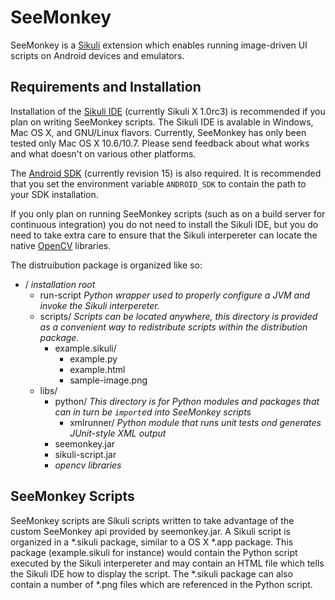 SeeMonkey
=====
SeeMonkey is a [Sikuli](http://sikuli.org/) extension which enables running image-driven UI scripts on Android devices and emulators.

Requirements and Installation
-----
Installation of the [Sikuli IDE](http://sikuli.org/download.shtml) (currently Sikuli X 1.0rc3) is recommended if you plan on writing SeeMonkey scripts. The Sikuli IDE is avalable in Windows, Mac OS X, and GNU/Linux flavors.
Currently, SeeMonkey has only been tested only Mac OS X 10.6/10.7. Please send feedback about what works and what doesn't on various other platforms.

The [Android SDK](http://developer.android.com/sdk/index.html) (currently revision 15) is also required.
It is recommended that you set the environment variable `ANDROID_SDK` to contain the path to your SDK installation.

If you only plan on running SeeMonkey scripts (such as on a build server for continuous integration) you do not need to install the Sikuli IDE, 
but you do need to take extra care to ensure that the Sikuli interpereter can locate the native [OpenCV](http://opencv.willowgarage.com/wiki/) libraries.

The distruibution package is organized like so:

* / _installation root_
    * run-script _Python wrapper used to properly configure a JVM and invoke the Sikuli interpereter._
    * scripts/ _Scripts can be located anywhere, this directory is provided as a convenient way to redistribute scripts within the distribution package._
        * example.sikuli/
            * example.py
            * example.html
            * sample-image.png
    * libs/
    	* python/ _This directory is for Python modules and packages that can in turn be `import`ed into SeeMonkey scripts_
    		* xmlrunner/ _Python module that runs unit tests ond generates JUnit-style XML output_
    	* seemonkey.jar
    	* sikuli-script.jar
		* _opencv libraries_

SeeMonkey Scripts
-----
SeeMonkey scripts are Sikuli scripts written to take advantage of the custom SeeMonkey api provided by seemonkey.jar.
A Sikuli script is organized in a *.sikuli package, similar to a OS X *.app package. 
This package (example.sikuli for instance) would contain the Python script executed by the Sikuli interpereter and may contain an HTML file which tells the Sikuli IDE how to display the script.
The *.sikuli package can also contain a number of *.png files which are referenced in the Python script.